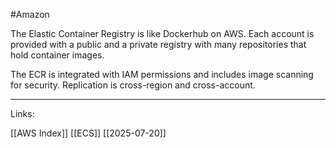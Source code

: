 #Amazon 

The Elastic Container Registry is like Dockerhub on AWS. Each account is provided with a public and a private registry with many repositories that hold container images. 

The ECR is integrated with IAM permissions and includes image scanning for security. Replication is cross-region and cross-account.

---
Links:

[[AWS Index]]
[[ECS]]
[[2025-07-20]]
